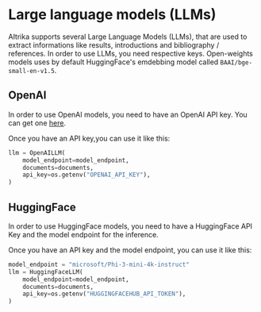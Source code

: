 # Large language models (LLMs)

AItrika supports several Large Language Models (LLMs), that are used to extract informations like results, introductions and bibliography / references.
In order to use LLMs, you need respective keys.
Open-weights models uses by default HuggingFace's emdebbing model called `BAAI/bge-small-en-v1.5`.

## OpenAI

In order to use OpenAI models, you need to have an OpenAI API key. You can get
one [here](https://platform.openai.com/account/api-keys).

Once you have an API key,you can use it like this:

```python
llm = OpenAILLM(
    model_endpoint=model_endpoint,
    documents=documents,
    api_key=os.getenv("OPENAI_API_KEY"),
)
```

## HuggingFace

In order to use HuggingFace models, you need to have a HuggingFace API Key and the model endpoint for the inference.

Once you have an API key and the model endpoint, you can use it like this:

```python
model_endpoint = "microsoft/Phi-3-mini-4k-instruct"
llm = HuggingFaceLLM(
    model_endpoint=model_endpoint,
    documents=documents,
    api_key=os.getenv("HUGGINGFACEHUB_API_TOKEN"),
)
```
